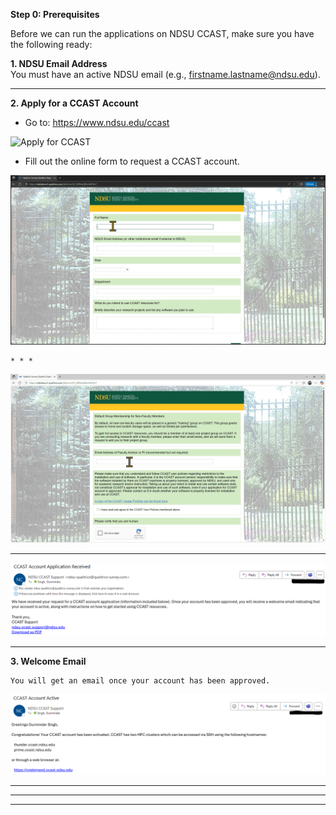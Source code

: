 **Step 0: Prerequisites**

Before we can run the applications on NDSU CCAST, make sure you have the following ready:

**1. NDSU Email Address**  
   You must have an active NDSU email (e.g., firstname.lastname@ndsu.edu).
* * *
**2. Apply for a CCAST Account**
   * Go to: <a href="https://www.ndsu.edu/ccast" target="_blank">https://www.ndsu.edu/ccast</a>

   ![Apply for CCAST](assets/1-Apply%20for%20CCAST.gif)

   * Fill out the online form to request a CCAST account.

   ![Online Form](assets/2-Online%20form.gif)

    * * *
   ![Online Form 2](assets/2-online-form-2.gif)

   * * *

   ![Confirmation Email](assets/3-Confirmation-email.png)

* * *

**3. Welcome Email**

    You will get an email once your account has been approved.
    
   ![Welcome Email](assets/4-Welcome-email.png)


* * * 
* * *
* * * 

